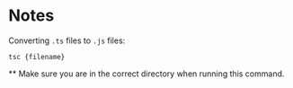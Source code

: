 # Notes


Converting `.ts` files to `.js` files:

```
tsc {filename}
```

** Make sure you are in the correct directory when running this command.